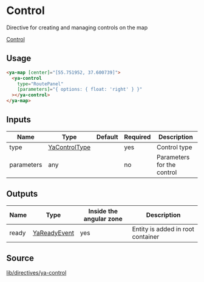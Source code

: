 # Control

Directive for creating and managing controls on the map

[Control](https://searchcontrol.stackblitz.io ':include :type=iframe height=550px')

## Usage

```html
<ya-map [center]="[55.751952, 37.600739]">
  <ya-control
    type="RoutePanel"
    [parameters]="{ options: { float: 'right' } }"
  ></ya-control>
</ya-map>
```

## Inputs

| Name       | Type            | Default | Required | Description                |
| ---------- | --------------- | ------- | -------- | -------------------------- |
| type       | [YaControlType] |         | yes      | Control type               |
| parameters | any             |         | no       | Parameters for the control |

[yacontroltype]: interfaces/ya-control-type.md

## Outputs

| Name  | Type           | Inside the angular zone | Description                       |
| ----- | -------------- | ----------------------- | --------------------------------- |
| ready | [YaReadyEvent] | yes                     | Entity is added in root container |

[yareadyevent]: interfaces/ya-ready-event.md

## Source

[lib/directives/ya-control](https://github.com/ddubrava/angular8-yandex-maps/tree/master/projects/angular8-yandex-maps/src/lib/directives/ya-control)
